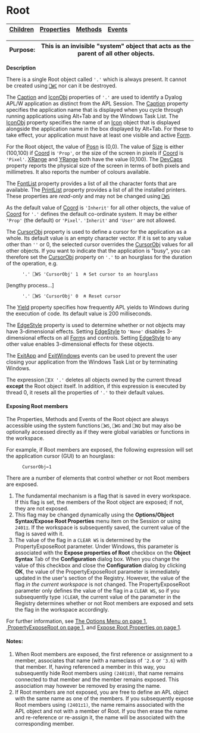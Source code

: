 




<h1 class="heading"><span class="name">Root</span></h1>

| [Children](../ChildLists/Root.htm) | [Properties](../PropLists/Root.htm) | [Methods](../MethodLists/Root.htm) | [Events](../EventLists/Root.htm) |
| --- | --- | --- | ---  |


| Purpose: | This is an invisible "system" object that acts as the parent of all other objects. |
| --- | ---  |


**Description**


There is a single Root object called `'.'` which is always present. It cannot be created using [`⎕WC`](../../Language/System%20Functions/wc.htm) nor can it be destroyed.



The [Caption](../a-z/caption.md) and [IconObj](../a-z/iconobj.md) properties of `'.'` are used to identify a Dyalog APL/W application as distinct from the APL Session. The [Caption](../a-z/caption.md) property specifies the application name that is displayed when you cycle through running applications using Alt+Tab and by the Windows Task List. The [IconObj](../a-z/iconobj.md) property specifies the name of an [Icon](../a-z/icon.md) object that is displayed alongside the application name in the box displayed by Alt+Tab. For these to take effect, your application must have at least one visible and active [Form](../a-z/form.md).


For the Root object, the value of [Posn](../a-z/posn.md) is (0,0). The value of [Size](../a-z/size.md) is either (100,100) if [Coord](../a-z/coord.md) is `'Prop'`, or the size of the screen in pixels if [Coord](../a-z/coord.md) is `'Pixel'`. [XRange](../a-z/xrange.md) and [YRange](../a-z/yrange.md) both have the value (0,100). The [DevCaps](../a-z/devcaps.md) property reports the physical size of the screen in terms of both pixels and millimetres. It also reports the number of colours available.


The [FontList](../a-z/fontlist.md) property provides a list of all the character fonts that are available. The [PrintList](../a-z/printlist.md) property provides a list of all the installed printers. These properties are *read-only* and may not be changed using [`⎕WS`](../../Language/System%20Functions/ws.htm)


As the default value of [Coord](../a-z/coord.md) is `'Inherit'` for all other objects, the value of [Coord](../a-z/coord.md) for `'.'` defines the default co-ordinate system. It may be either `'Prop'` (the default) or `'Pixel'`. `'Inherit'` and `'User'` are not allowed.


The [CursorObj](../a-z/cursorobj.md) property is used to define a cursor for the application as a whole. Its default value is an empty character vector. If it is set to any value other than `''` or 0, the selected cursor overrides the [CursorObj](../a-z/cursorobj.md) values for all other objects. If you want to indicate that the application is "busy", you can therefore set the [CursorObj](../a-z/cursorobj.md) property on `'.'` to an hourglass for the duration of the operation, e.g.
```apl
      '.' ⎕WS 'CursorObj' 1  ⍝ Set cursor to an hourglass
```


[lengthy process...]
```apl
      '.' ⎕WS 'CursorObj' 0  ⍝ Reset cursor
```


The [Yield](../a-z/yield.md) property specifies how frequently APL yields to Windows during the execution of code. Its default value is 200 milliseconds.


The [EdgeStyle](../a-z/edgestyle.md) property is used to determine whether or not objects may have 3-dimensional effects. Setting [EdgeStyle](../a-z/edgestyle.md) to `'None'` disables 3-dimensional effects on all [Form](../a-z/form.md)s and controls. Setting [EdgeStyle](../a-z/edgestyle.md) to any other value enables 3-dimensional effects for these objects.


The [ExitApp](../a-z/exitapp.md) and [ExitWindows](../a-z/exitwindows.md) events can be used to prevent the user closing your application from the Windows Task List or by terminating Windows.


The expression `⎕EX '.'` deletes all objects owned by the current thread **except** the Root object itself. In addition, if this expression is executed by thread 0, it resets all the properties of `'.'` to their default values.

#### Exposing Root members


The Properties, Methods and Events of the Root object are always accessible using the system functions `⎕WS`, `⎕WG` and `⎕NQ` but may also be optionally accessed directly as if they were global variables or functions in the workspace.


For example, if Root members are exposed, the following expression will set the application cursor (GUI) to an hourglass:
```apl
      CursorObj←1
```


There are a number of elements that control whether or not Root members are exposed.

1. The fundamental mechanism is a flag that is saved in every workspace. If this flag is set, the members of the Root object are exposed; if not, they are not exposed.
2. This flag may be changed dynamically using the **Options/Object Syntax/Expose Root Properties** menu item on the Session or using `2401⌶`.  If the workspace is subsequently saved, the current value of the flag is saved with it.
3. The value of the flag in a `CLEAR WS` is determined by the PropertyExposeRoot parameter. Under Windows, this parameter is associated with the **Expose properties of Root** checkbox on the **Object Syntax** Tab of the **Configuration** dialog box. When you change the value of this checkbox and close the **Configuration** dialog by clicking **OK**, the value of the PropertyExposeRoot parameter is immediately updated in the user's section of the Registry. However, the value of the flag *in the current workspace* is not changed. The PropertyExposeRoot parameter only defines the value of the flag in a `CLEAR WS`, so if you subsequently type `)CLEAR`, the current value of the parameter in the Registry determines whether or not Root members are exposed and sets the flag in the workspace accordingly.

For further information, see [The Options Menu on page 1](../../UserGuide/The%20APL%20Environment/Session%20MenuBar.htm#Options_Menu), [ PropertyExposeRoot on page 1](../../UserGuide/Installation%20and%20Configuration/Configuration%20Parameters.htm#PropertyExposeRoot), and [Expose Root Properties on page 1](../../Language/I%20Beam%20Functions/Expose%20Root%20Properties.htm#ExposeRootPropertiesI-Beam).

#### Notes:

1. When Root members are exposed, the first reference or assignment to a member, associates that name (with a nameclass of `¯2.6` or `¯3.6`) with that member. If, having referenced a member in this way, you subsequently hide Root members using `(2401⌶0)`, that name remains connected to that member and the member remains exposed. This association may however be removed by erasing the name.
2. If Root members are not exposed, you are free to define an APL object with the same name as one of the members. If you subsequently expose Root members using `(2401⌶1)`, the name remains associated with the APL object and not with a member of Root. If you then erase the name and re-reference or re-assign it, the name will be associated with the corresponding member.

